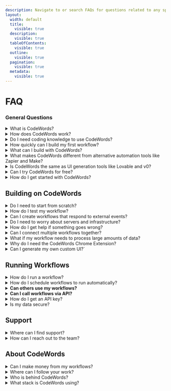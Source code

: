 ```yaml
---
description: Navigate to or search FAQs for questions related to any specific topic.
layout:
  width: default
  title:
    visible: true
  description:
    visible: true
  tableOfContents:
    visible: true
  outline:
    visible: true
  pagination:
    visible: true
  metadata:
    visible: true
---
```


# FAQ

### General Questions

<details>

<summary>What is CodeWords?</summary>

[CodeWords](https://codewords.agemo.ai/) is an AI-powered automation platform that helps teams and individuals build, deploy, and manage workflows faster. Whether you’re a no-code creator or a developer, CodeWords turns plain English instructions into fully functional Python-based automations and intelligent agents.

</details>

<details>

<summary>How does CodeWords work?</summary>

CodeWords conversational AI assistant (Cody) generates real code behind the scenes. You describe what you want, and CodeWords builds it, integrates your tools, and runs it automatically.

</details>

<details>

<summary>Do I need coding knowledge to use CodeWords?</summary>

No. CodeWords is designed for **both non-technical users and developers**. You can automate workflows through simple conversation, and advanced users can view or edit the underlying Python code when needed.

</details>

<details>

<summary>How quickly can I build my first workflow?</summary>

Most users can build and deploy their first workflow in **under five minutes** using Cody’s step-by-step conversational builder and pre-made templates.

</details>

<details>

<summary>What can I build with CodeWords?</summary>

**CodeWords helps you build smart automations and AI agents** that work with **2,700+ popular tools** like **LinkedIn, Google Workspace, WhatsApp, Slack, Telegram, and GitHub**. You can automate anything — from **simple data tasks** to **complex, AI-powered workflows** or **AI Agents** that run your business in the background.

Each automation you create automatically includes a **Run Page**, where you can **run it manually, schedule it, or trigger it based on app events**. It also comes with an **API endpoint**, so you can interact with your automation through an external service with your codewords API key — all with **no extra setup or coding required**.

</details>

<details>

<summary>What makes CodeWords different from alternative automation tools like Zapier and Make?</summary>

**Unlike traditional no-code tools** that rely on rigid blocks or limited actions, **CodeWords generates real Python automation code**, empowering **Cody** to handle **complex logic and deep integrations** — all **without writing a single line of code**. Describe what you want in **plain English**, and Cody builds it for you.

</details>

<details>

<summary>Is CodeWords the same as UI generation tools like Lovable and v0?</summary>

No. CodeWords is designed to build automations and back-end workflows.

</details>

<details>

<summary>Can I try CodeWords for free?</summary>

**Yes. CodeWords offers a free tier with $5 in credits** (No Credit Card required), allowing you to start building and testing workflows right away before adding more credits.&#x20;

</details>

<details>

<summary>How do I get started with CodeWords?</summary>

You can sign up at [codewords.ai](https://codewords.ai), explore the [Quickstart Guide](https://docs.codewords.ai/get-started/quickstart), and chat with [Cody](https://docs.codewords.ai/fundamentals/introduction-to-cody) to build your first automation in minutes.

</details>

## Building on CodeWords

<details>

<summary>Do I need to start from scratch?</summary>

No. CodeWords provides 100+ pre-build templates you can customize. You can choose from options like Linkedin enrichers, sentiment analyzers, or email automation.

</details>

<details>

<summary>How do I test my workflow?</summary>

Use the built-in testing interface to run your workflow with real inputs. View detailed logs to debug any issues.

</details>

<details>

<summary>Can I create workflows that respond to external events?</summary>

Yes. Set up triggers for email arrivals, Slack messages, webhook events, form submissions, or schedule-based activations. Your workflows can react automatically to external events.

</details>

<details>

<summary>Do I need to worry about servers and infrastructure?</summary>

No! CodeWords handles all infrastructure automatically. Your workflows run on-demand in secure, isolated environments. No server management, scaling concerns, or maintenance required.

</details>

<details>

<summary>How do I get help if something goes wrong?</summary>

CodeWords provides detailed execution logs and error messages through the interface. Use the built-in support chat for technical help, or browse the extensive template library for examples and patterns.

</details>

<details>

<summary>Can I connect multiple workflows together?</summary>

Yes! Workflows can call other workflows, creating complex multi-step automations. Build modular components that work together for sophisticated business processes and data pipelines.

</details>

<details>

<summary>What if my workflow needs to process large amounts of data?</summary>

CodeWords automatically handles scaling and timeout management. For long-running tasks, the platform provides real-time progress updates and background processing to handle large datasets efficiently.

</details>

<details>

<summary>Why do I need the CodeWords Chrome Extension?</summary>



</details>

<details>

<summary>Can I generate my own custom UI?`</summary>

This is a feature coming soon. In the meantime, you can follow [this](../use-cases/building-web-apps-with-a-codewords-back-end.md) guide to integrate with popular UI generation tools.

</details>

## Running Workflows

<details>

<summary>How do I run a workflow?</summary>

Three ways:&#x20;

* Through an automatically generated custom UI available at `codewords.agemo.ai/run/{service_id}`
* On a [schedule](../fundamentals/schedules-and-triggers.md) or with a trigger

- via [API calls](../fundamentals/codewords-api-key.md)

</details>

<details>

<summary>How do I schedule workflows to run automatically?</summary>

You can configure this after successfully building your workflow.

</details>

<details>

<summary><strong>Can others use my workflows?</strong> </summary>

Yes, you can share workflows as private (you only), public (anyone can use), or templates (others can copy and modify). Each gets a permanent URL.

</details>

<details>

<summary><strong>Can I call workflows via API?</strong> </summary>

Yes, every deployed workflow gets an API endpoint at https://runtime.codewords.ai/run/{service\_id} for programmatic access from external systems.

</details>

<details>

<summary>How do I get an API key?</summary>

Visit your account page [here](https://codewords.agemo.ai/account/keys) to generate API keys.

</details>

<details>

<summary>Is my data secure?</summary>

Yes, CodeWords uses secure environment variables for API keys and runs workflows in isolated sandboxes. Data is encrypted and each execution is completely isolated.

</details>



## Support

<details>

<summary>Where can I find support?</summary>

To get direct support from the team and the community, join our [Discord](https://discord.codewords.ai) channel.

Our official documentation is at [docs.codewords.ai](https://docs.codewords.ai/). You can also find video tutorials on our Youtube channel at [@codewordsai](https://www.youtube.com/@codewordsai).

</details>

<details>

<summary>How can I reach out to the team?</summary>

You can find us on [Discord](https://discord.codewords.ai) or you can email us at support@codewords.ai

</details>

## About CodeWords

<details>

<summary>Can I make money from my workflows?</summary>

You can build custom automation solutions for clients using CodeWords as your platform. Our CodeWords creator program is also coming soon. More info [here](https://www.notion.so/agemo/CodeWords-Champions-2632b520705580e692f6fa8eb0528cd1?source=copy_link).

</details>

<details>

<summary>Where can I follow your work?</summary>

Check out the Agemo [blog](https://agemo.ai/blog) where we document our research, engineering and product work. Follow on [LinkedIn](https://linkedin.com/showcase/codewordsai) and [X](https://x.com/codewordsai) if you don't want to miss any updates.

</details>

<details>

<summary>Who is behind CodeWords?</summary>

[Agemo](https://agemo.ai/).

</details>

<details>

<summary>What stack is CodeWords using?</summary>

CodeWords builds workflows using FastAPI, Python and a mix of first-party and third-party providers for integrations and tools.

</details>
